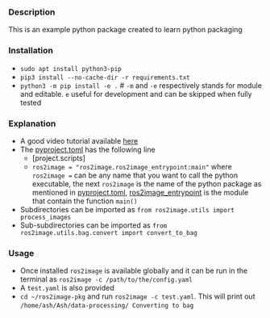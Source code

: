 ### Description
This is an example python package created to learn python packaging

### Installation
* `sudo apt install python3-pip`
* `pip3 install --no-cache-dir -r requirements.txt`
* `python3 -m pip install -e .`  # `-m` and `-e` respectively stands for module and editable. `e` useful for development and can be skipped when fully tested

### Explanation
* A good video tutorial available [here](https://www.youtube.com/watch?v=v6tALyc4C10&ab_channel=RealPython)
* The [pyproject.toml](pyproject.toml) has the following line
  * [project.scripts]
  * `ros2image = "ros2image.ros2image_entrypoint:main"`
  where `ros2image =` can be any name that you want to call the python executable, 
  the next `ros2image` is the name of the python package as mentioned in [pyproject.toml](pyproject.toml), 
  [ros2image_entrypoint](ros2image/ros2image_entrypoint.py) is the module that contain the function `main()`
* Subdirectories can be imported as `from ros2image.utils import process_images` 
* Sub-subdirectories can be imported as `from ros2image.utils.bag.convert import convert_to_bag` 

### Usage
* Once installed `ros2image` is available globally and it can be run in the terminal as `ros2image -c /path/to/the/config.yaml`
* A `test.yaml` is also provided
* `cd ~/ros2image-pkg` and run `ros2image -c test.yaml`. This will print out `/home/ash/Ash/data-processing/
Converting to bag`
